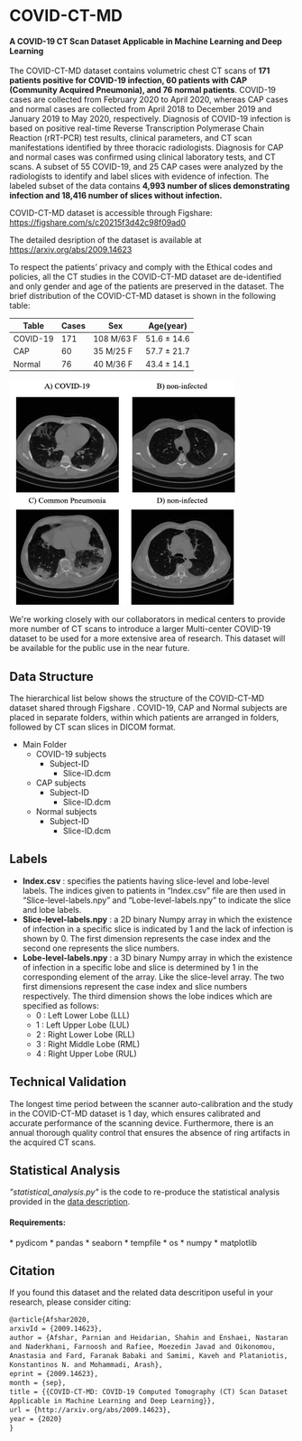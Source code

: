 # COVID-CT-MD
<h4>A COVID-19 CT Scan Dataset Applicable in Machine Learning and Deep Learning</h4>

The COVID-CT-MD dataset contains volumetric chest CT scans of <b>171 patients positive for COVID-19 infection, 60 patients with CAP (Community Acquired Pneumonia), and 76 normal patients</b>. COVID-19 cases are collected from February 2020 to April 2020, whereas CAP cases and normal cases are collected from April 2018 to December 2019 and January 2019 to May 2020, respectively. Diagnosis of COVID-19 infection is based on positive real-time Reverse Transcription Polymerase Chain Reaction (rRT-PCR) test results, clinical parameters, and CT scan manifestations identified by three thoracic radiologists. Diagnosis for CAP and normal cases was confirmed using clinical laboratory tests, and CT scans. A subset of 55 COVID-19, and 25 CAP cases were analyzed by the radiologists to identify and label slices with evidence of infection. The labeled subset of the data contains <b>4,993 number of slices demonstrating infection and 18,416 number of slices without infection.</b>

COVID-CT-MD dataset is accessible through Figshare: <a href="https://figshare.com/s/c20215f3d42c98f09ad0">https://figshare.com/s/c20215f3d42c98f09ad0</a>

The detailed desription of the dataset is available at <a href="https://arxiv.org/abs/2009.14623">https://arxiv.org/abs/2009.14623</a>

To respect the patients’ privacy and comply with the Ethical codes and policies, all the CT studies in the COVID-CT-MD dataset are de-identified and only gender and age of the patients are preserved in the dataset. The brief distribution of the COVID-CT-MD dataset is shown in the following table:

| Table | Cases | Sex | Age(year) |
| ----- | ---------------- | ------- | --- |
| COVID-19 | 171 | 108 M/63 F | 51.6 ± 14.6 |
| CAP | 60 | 35 M/25 F | 57.7 ± 21.7 |
| Normal | 76 | 40 M/36 F | 43.4 ± 14.1 |

<img src="https://github.com/ShahinSHH/COVID-CT-MD/blob/main/Figures/slices.jpg" width="400" height="400" />

We're working closely with our collaborators in medical centers to provide more number of CT scans to introduce a larger Multi-center COVID-19 dataset to be used for a more extensive area of research. This dataset will be available for the public use in the near future.

## Data Structure
The hierarchical list below shows the structure of the COVID-CT-MD dataset shared through Figshare . COVID-19, CAP and
Normal subjects are placed in separate folders, within which patients are arranged in folders, followed by CT scan slices in DICOM format.

* Main Folder
  * COVID-19 subjects
    * Subject-ID
      * Slice-ID.dcm
  * CAP subjects
    * Subject-ID
      * Slice-ID.dcm
  * Normal subjects
    * Subject-ID
      * Slice-ID.dcm
  

## Labels
* <b>Index.csv</b> : specifies the patients having slice-level and lobe-level labels. The indices given to patients in “Index.csv” file are then used in “Slice-level-labels.npy” and “Lobe-level-labels.npy” to indicate the slice and lobe labels.
* <b>Slice-level-labels.npy</b> : a 2D binary Numpy array in which the existence of infection in a specific slice is indicated by 1 and the lack of infection is shown by 0. The first dimension represents the case index and the second one represents the slice numbers.
* <b>Lobe-level-labels.npy</b> : a 3D binary Numpy array in which the existence of infection in a specific lobe and slice is determined by 1 in the corresponding element of the array. Like the slice-level array. The two first dimensions represent the case index and slice numbers respectively. The third dimension shows the lobe indices which are specified as follows:
  * 0 : Left Lower Lobe (LLL)
  * 1 : Left Upper Lobe (LUL)
  * 2 : Right Lower Lobe (RLL)
  * 3 : Right Middle Lobe (RML)
  * 4 : Right Upper Lobe (RUL)

## Technical Validation
The longest time period between the scanner auto-calibration and the study in the COVID-CT-MD dataset is 1 day, which ensures calibrated and accurate performance of the scanning device. Furthermore, there is an annual thorough quality control that ensures the absence of ring artifacts in the acquired CT scans.

## Statistical Analysis
<i>"statistical_analysis.py"</i> is the code to re-produce the statistical analysis provided in the <a href="https://arxiv.org/abs/2009.14623">data description</a>.

<h4>Requirements:</h4>
* pydicom
* pandas
* seaborn
* tempfile
* os
* numpy
* matplotlib

## Citation
If you found this dataset and the related data descritipon useful in your research, please consider citing:

```
@article{Afshar2020,
arxivId = {2009.14623},
author = {Afshar, Parnian and Heidarian, Shahin and Enshaei, Nastaran and Naderkhani, Farnoosh and Rafiee, Moezedin Javad and Oikonomou, Anastasia and Fard, Faranak Babaki and Samimi, Kaveh and Plataniotis, Konstantinos N. and Mohammadi, Arash},
eprint = {2009.14623},
month = {sep},
title = {{COVID-CT-MD: COVID-19 Computed Tomography (CT) Scan Dataset Applicable in Machine Learning and Deep Learning}},
url = {http://arxiv.org/abs/2009.14623},
year = {2020}
}
```

